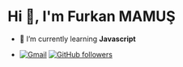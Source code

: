 <h1>Hi 👋, I'm Furkan MAMUŞ</h1>

- 🌱 I’m currently learning **Javascript**

- [![Gmail](https://img.shields.io/badge/-Gmail-c14438?style=flat&logo=Gmail&logoColor=white)](mailto:furkan.mamus1903@gmail.com) [![GitHub followers](https://img.shields.io/github/followers/fmamus.svg?style=social&label=Follow&maxAge=2592000)](https://github.com/fmamus?tab=followers) 
